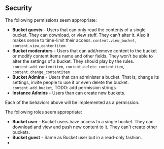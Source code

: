 
## Security

The following permissions seem appropriate:

* **Bucket guests** - Users that can only read the contents of a single bucket. They can download, or view stuff. They can't alter it. Also
  it makes sense to time-limit their access. `content.view_bucket`, `content.view_contentitem`
* **Bucket moderators** - Users that can add/remove content to the bucket or modify content items name and other fields. They won't be able to alter the settings of a bucket. They should play by 
  the rules. `content.add_contentitem`, `content.delete_contentitem`, `content.change_contentitem`
* **Bucket Admins** - Users that can administer a bucket. That is, change its settings, invite people to use it or even 
  delete the bucket. `content.add_bucket`, 
  TODO: add permission strings
* **Instance Admins** - Users than can create new buckets.

Each of the behaviors above will be implemented as a permission. 

The following roles seem appropriate:

* **Bucket user** - Bucket users have access to a single bucket. They can download and view and push new content to it.
  They can't create other buckets.
* **Bucket guest** - Same as Bucket user but in a read-only fashion.
* 


